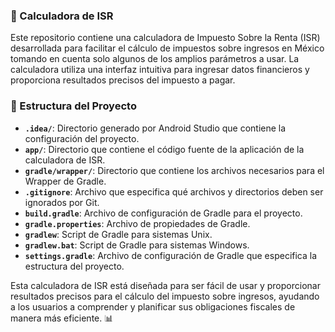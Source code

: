 ### 🧮 Calculadora de ISR

Este repositorio contiene una calculadora de Impuesto Sobre la Renta (ISR) desarrollada para facilitar el cálculo de impuestos sobre ingresos en México tomando en cuenta solo algunos de los amplios parámetros a usar. La calculadora utiliza una interfaz intuitiva para ingresar datos financieros y proporciona resultados precisos del impuesto a pagar.

### 📁 Estructura del Proyecto

- **`.idea/`**: Directorio generado por Android Studio que contiene la configuración del proyecto.
- **`app/`**: Directorio que contiene el código fuente de la aplicación de la calculadora de ISR.
- **`gradle/wrapper/`**: Directorio que contiene los archivos necesarios para el Wrapper de Gradle.
- **`.gitignore`**: Archivo que especifica qué archivos y directorios deben ser ignorados por Git.
- **`build.gradle`**: Archivo de configuración de Gradle para el proyecto.
- **`gradle.properties`**: Archivo de propiedades de Gradle.
- **`gradlew`**: Script de Gradle para sistemas Unix.
- **`gradlew.bat`**: Script de Gradle para sistemas Windows.
- **`settings.gradle`**: Archivo de configuración de Gradle que especifica la estructura del proyecto.

Esta calculadora de ISR está diseñada para ser fácil de usar y proporcionar resultados precisos para el cálculo del impuesto sobre ingresos, ayudando a los usuarios a comprender y planificar sus obligaciones fiscales de manera más eficiente. 📊
